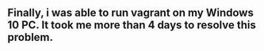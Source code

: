 ## Finally, i was able to run vagrant on my Windows 10 PC. It took me more than 4 days to resolve this problem.
